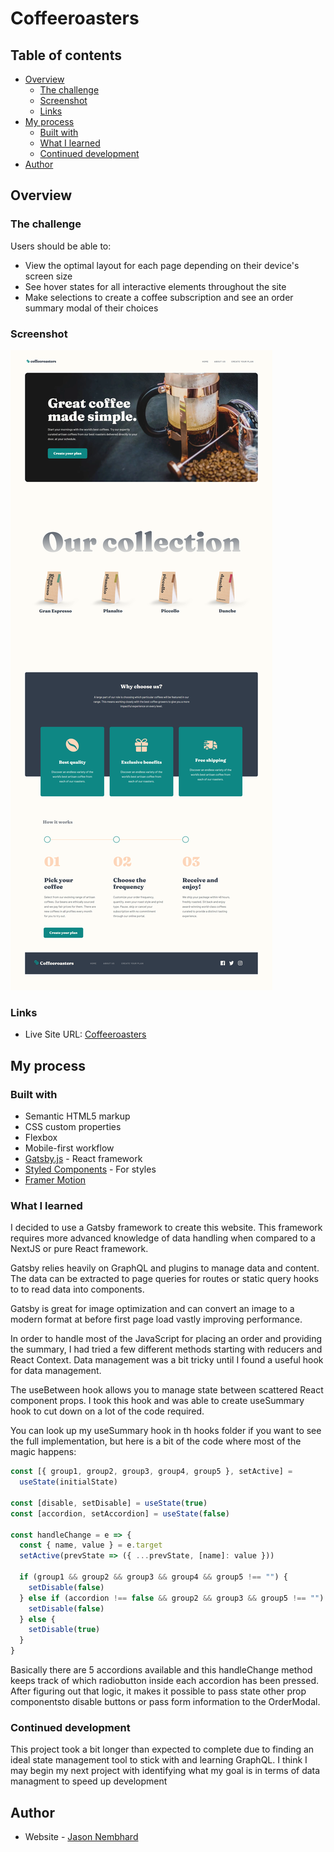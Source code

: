 # Coffeeroasters

## Table of contents

- [Overview](#overview)
  - [The challenge](#the-challenge)
  - [Screenshot](#screenshot)
  - [Links](#links)
- [My process](#my-process)
  - [Built with](#built-with)
  - [What I learned](#what-i-learned)
  - [Continued development](#continued-development)
- [Author](#author)

## Overview

### The challenge

Users should be able to:

- View the optimal layout for each page depending on their device's screen size
- See hover states for all interactive elements throughout the site
- Make selections to create a coffee subscription and see an order summary modal of their choices

### Screenshot

![Coffeeroasters Homepage](./src/images/Coffeeroasters.png)

### Links

- Live Site URL: [Coffeeroasters](https://coffeeroasters.gatsbyjs.io/)

## My process

### Built with

- Semantic HTML5 markup
- CSS custom properties
- Flexbox
- Mobile-first workflow
- [Gatsby.js](https://www.gatsbyjs.com) - React framework
- [Styled Components](https://styled-components.com/) - For styles
- [Framer Motion](https://www.framer.com/docs/animation/)

### What I learned

I decided to use a Gatsby framework to create this website. This framework requires more advanced knowledge of data handling when compared to a NextJS or pure React framework.

Gatsby relies heavily on GraphQL and plugins to manage data and content. The data can be extracted to page queries for routes or static query hooks to to read data into components.

Gatsby is great for image optimization and can convert an image to a modern format at before first page load vastly improving performance.

In order to handle most of the JavaScript for placing an order and providing the summary, I had tried a few different methods starting with reducers and React Context. Data management was a bit tricky until I found a useful hook for data management.

The useBetween hook allows you to manage state between scattered React component props. I took this hook and was able to create useSummary hook to cut down on a lot of the code required.

You can look up my useSummary hook in th hooks folder if you want to see the full implementation, but here is a bit of the code where most of the magic happens:

```js
const [{ group1, group2, group3, group4, group5 }, setActive] =
  useState(initialState)

const [disable, setDisable] = useState(true)
const [accordion, setAccordion] = useState(false)

const handleChange = e => {
  const { name, value } = e.target
  setActive(prevState => ({ ...prevState, [name]: value }))

  if (group1 && group2 && group3 && group4 && group5 !== "") {
    setDisable(false)
  } else if (accordion !== false && group2 && group3 && group5 !== "") {
    setDisable(false)
  } else {
    setDisable(true)
  }
}
```

Basically there are 5 accordions available and this handleChange method keeps track of which radiobutton inside each accordion has been pressed. After figuring out that logic, it makes it possible to pass state other prop componentsto disable buttons or pass form information to the OrderModal.

### Continued development

This project took a bit longer than expected to complete due to finding an ideal state management tool to stick with and learning GraphQL. I think I may begin my next project with identifying what my goal is in terms of data managment to speed up development

## Author

- Website - [Jason Nembhard](https://jasonnembhard.com)
